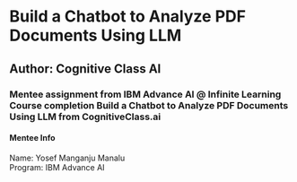 # Build a Chatbot to Analyze PDF Documents Using LLM
## Author: Cognitive Class AI
### Mentee assignment from IBM Advance Al @ Infinite Learning Course completion Build a Chatbot to Analyze PDF Documents Using LLM from CognitiveClass.ai
#### Mentee Info
Name: Yosef Manganju Manalu
<br>Program: IBM Advance AI
